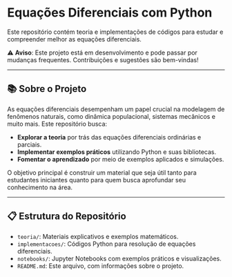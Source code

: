 # Equações Diferenciais com Python

Este repositório contém teoria e implementações de códigos para estudar e compreender melhor as equações diferenciais.  

⚠️ **Aviso**: Este projeto está em desenvolvimento e pode passar por mudanças frequentes. Contribuições e sugestões são bem-vindas!

---

## 📚 Sobre o Projeto

As equações diferenciais desempenham um papel crucial na modelagem de fenômenos naturais, como dinâmica populacional, sistemas mecânicos e muito mais. Este repositório busca:

- **Explorar a teoria** por trás das equações diferenciais ordinárias e parciais.
- **Implementar exemplos práticos** utilizando Python e suas bibliotecas.
- **Fomentar o aprendizado** por meio de exemplos aplicados e simulações.

O objetivo principal é construir um material que seja útil tanto para estudantes iniciantes quanto para quem busca aprofundar seu conhecimento na área.

---

## 📋 Estrutura do Repositório

- `teoria/`: Materiais explicativos e exemplos matemáticos.
- `implementacoes/`: Códigos Python para resolução de equações diferenciais.
- `notebooks/`: Jupyter Notebooks com exemplos práticos e visualizações.
- `README.md`: Este arquivo, com informações sobre o projeto.
